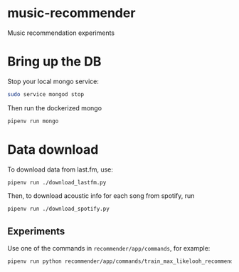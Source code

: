 # music-recommender
Music recommendation experiments


# Bring up the DB

Stop your local mongo service:

```sh
sudo service mongod stop
```

Then run the dockerized mongo

```sh
pipenv run mongo
```

# Data download

To download data from last.fm, use:

```sh
pipenv run ./download_lastfm.py
```

Then, to download acoustic info for each song from spotify, run

```sh
pipenv run ./download_spotify.py
```

## Experiments

Use one of the commands in `recommender/app/commands`, for example:

```sh
pipenv run python recommender/app/commands/train_max_likelooh_recommender.py
```